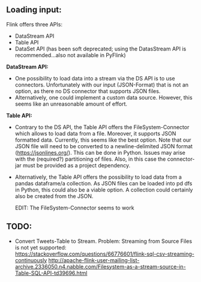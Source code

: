 ## Loading input: 
Flink offers three APIs: 
- DataStream API
- Table API
- DataSet API (has been soft deprecated; using the DatasStream API is recommended...also not available in PyFlink)

**DataStream API:**  
- One possibility to load data into a stream via the DS API is to use connectors. Unfortunately with our input (JSON-Format) that is not an option, as there 
no DS connector that supports JSON files.
- Alternatively, one could implement a custom data source. However, this seems like an unreasonable amount of effort.

**Table API:**
- Contrary to the DS API, the Table API offers the FileSystem-Connector which allows to load data from a file. Moreover, it supports JSON
  formatted data. Currently, this seems like the best option. Note that our JSON file will need to be converted to a newline-delimited JSON format (https://jsonlines.org/). 
  This can be done in Python. Issues may arise with the (required?) partitioning of files. Also, in this case the connector-jar must be provided as a project dependency. 
- Alternatively, the Table API offers the possibility to load data from a pandas dataframe/a collection. As JSON files can be loaded into pd dfs in Python, this could also
  be a viable option. A collection could certainly also be created from the JSON.
  
  EDIT: The FileSystem-Connector seems to work



## TODO:
- Convert Tweets-Table to Stream. Problem: Streaming from Source Files is not yet supported: 
  https://stackoverflow.com/questions/66776601/flink-sql-csv-streaming-continuously
  http://apache-flink-user-mailing-list-archive.2336050.n4.nabble.com/Filesystem-as-a-stream-source-in-Table-SQL-API-td39696.html
  



